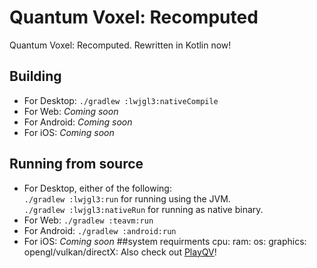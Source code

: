 # Quantum Voxel: Recomputed

Quantum Voxel: Recomputed. Rewritten in Kotlin now!

## Building

 * For Desktop: `./gradlew :lwjgl3:nativeCompile`
 * For Web: *Coming soon*
 * For Android: *Coming soon*
 * For iOS: *Coming soon*

## Running from source

 * For Desktop, either of the following:  
   `./gradlew :lwjgl3:run` for running using the JVM.  
   `./gradlew :lwjgl3:nativeRun` for running as native binary.  
 * For Web: `./gradlew :teavm:run`
 * For Android: `./gradlew :android:run`
 * For iOS: *Coming soon*
##system requirments
cpu:
ram:
os:
graphics:
opengl/vulkan/directX:
Also check out [PlayQV](https://playqv.ultreon.dev)!
